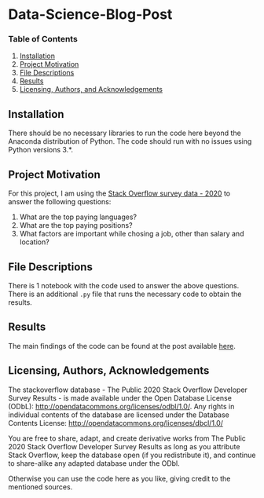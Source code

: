 # Data-Science-Blog-Post

### Table of Contents

1. [Installation](#installation)
2. [Project Motivation](#motivation)
3. [File Descriptions](#files)
4. [Results](#results)
5. [Licensing, Authors, and Acknowledgements](#licensing)

## Installation <a name="installation"></a>

There should be no necessary libraries to run the code here beyond the Anaconda distribution of Python.  The code should run with no issues using Python versions 3.*.

## Project Motivation<a name="motivation"></a>

For this project, I am using the [Stack Overflow survey data - 2020](https://insights.stackoverflow.com/survey) to answer the following questions:

1. What are the top paying languages?
2. What are the top paying positions?
3. What factors are important while chosing a job, other than salary and location?



## File Descriptions <a name="files"></a>

There is 1 notebook with the code used to answer the above questions.
There is an additional `.py` file that runs the necessary code to obtain the results.

## Results<a name="results"></a>

The main findings of the code can be found at the post available [here](https://medium.com/@lydia.siafara/3-tips-to-level-up-your-career-as-developer-and-increase-your-career-satisfaction-595fc39afbd0).

## Licensing, Authors, Acknowledgements<a name="licensing"></a>

The stackoverflow database - The Public 2020 Stack Overflow Developer Survey Results - is made available under the Open Database License (ODbL): http://opendatacommons.org/licenses/odbl/1.0/. Any rights in individual contents of the database are licensed under the Database Contents License: http://opendatacommons.org/licenses/dbcl/1.0/

You are free to share, adapt, and create derivative works from The Public 2020 Stack Overflow Developer Survey Results as long as you attribute Stack Overflow, keep the database open (if you redistribute it), and continue to share-alike any adapted database under the ODbl.

Otherwise you can use the code here as you like, giving credit to the mentioned sources.
